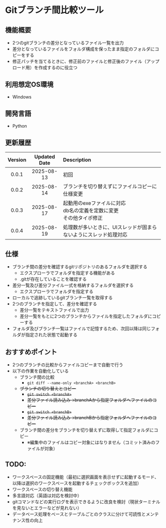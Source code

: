 # Gitブランチ間比較ツール

## 機能概要

- 2つのgitブランチの差分となっているファイル一覧を出力
- 差分となっているファイルをフォルダ構成を保ったまま指定のフォルダにコピーをする
- 修正パッチを当てるときに、修正前のファイルと修正後のファイル（アップロード用）を作成するのに役立つ

## 利用想定OS環境

- Windows

## 開発言語

- Python

## 更新履歴

| Version | Updated Date | Description                                                             |
| :-----: | :----------: | :---------------------------------------------------------------------- |
|  0.0.1  |  2025-08-13  | 初回                                                                    |
|  0.0.2  |  2025-08-14  | ブランチを切り替えずにファイルコピーに仕様変更                          |
|  0.0.3  |  2025-08-17  | 起動用のexeファイルに対応<br>db名の定義を定数に変更<br>その他タイポ修正 |
|  0.0.4  |  2025-08-19  | 処理数が多いときに、UIスレッドが固まらないようにスレッド処理対応        |

## 仕様

- ブランチ間の差分を確認するgitリポジトリのあるフォルダを選択する
  - エクスプローラでフォルダを指定する機能がある
  - .gitが存在していることを確認する
- 差分一覧及び差分ファイル一式を格納するフォルダを選択する
  - エクスプローラでフォルダを指定する
- ローカルで追跡しているgitブランチ一覧を取得する
- 2つのブランチを指定して、差分を確認する
  - 差分一覧をテキストファイルで出力
  - 差分一覧をもとに2つのブランチからファイルを指定したフォルダにコピーする
- フォルダ及びブランチ一覧はファイルで記憶するため、次回以降は同じフォルダが指定された状態で起動する

## おすすめポイント

- 2つのブランチの比較からファイルコピーまで自動で行う
- 以下の作業を自動化している
  - ブランチ間の比較
    - `git diff --name-only <branchA> <branchB>`
  - ~~ブランチの切り替えとコピー~~
    - ~~`git switch <branchA>`~~
    - ~~差分ファイル読み込み→branchAから指定フォルダへファイルのコピー~~
    - ~~`git switch <branchB>`~~
    - ~~差分ファイル読み込み→branchBから指定フォルダへファイルのコピー~~
  - ブランチ間の差分をブランチを切り替えずに取得して指定フォルダにコピー
    - ※編集中のファイルはコピー対象にはなりません（コミット済みのファイルが対象）

## TODO:

- ワークスペースの固定機能（最初に選択画面を表示せずに起動するモード、以降は選択のワークスペースを起動するチェックボックスを追加）
- ワークスペースの切り替え機能
- 多言語対応（英語は対応を検討中）
- gitコマンドなどの実行ログを表示できるように改良を検討（現状ターミナルを見ないとエラーなどが見れない）
- データベース処理をベースとテーブルごとのクラスに分けて可読性とメンテナンス性の向上
